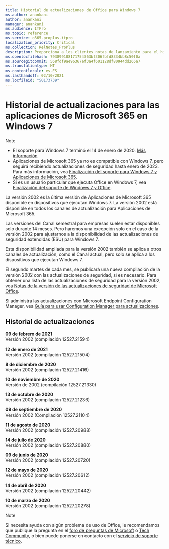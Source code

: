 ```yaml
---
title: Historial de actualizaciones de Office para Windows 7
ms.author: anankani
author: anankani
manager: anankani
ms.audience: ITPro
ms.topic: reference
ms.service: o365-proplus-itpro
localization_priority: Critical
ms.collection: RelNotes_ProPlus
description: Proporciona a los clientes notas de lanzamiento para el historial de actualizaciones de las aplicaciones de Microsoft 365 para Windows 7
ms.openlocfilehash: 793899108171754363bf306fbfd8334bb8c50f0a
ms.sourcegitcommit: 568fdf9ae96367ef3a4f601128df80944dd265a7
ms.translationtype: HT
ms.contentlocale: es-ES
ms.lasthandoff: 02/10/2021
ms.locfileid: "50173739"
---
```

# <a name="update-history-for-microsoft-365-apps-on-windows-7"></a>Historial de actualizaciones para las aplicaciones de Microsoft 365 en Windows 7 

 > [!NOTE]
>
>- El soporte para Windows 7 terminó el 14 de enero de 2020. [Más información](https://www.microsoft.com/microsoft-365/windows/end-of-windows-7-support)
>- Aplicaciones de Microsoft 365 ya no es compatible con Windows 7, pero seguirá recibiendo actualizaciones de seguridad hasta enero de 2023. Para más información, vea [Finalización del soporte para Windows 7 y Aplicaciones de Microsoft 365](https://docs.microsoft.com/DeployOffice/endofsupport/windows-7-support).
>- Si es un usuario particular que ejecuta Office en Windows 7, vea [Finalización del soporte de Windows 7 y Office](https://support.microsoft.com/office/78f20fab-b57b-44d7-8368-06a8493f3cb9).

La versión 2002 es la última versión de Aplicaciones de Microsoft 365 disponible en dispositivos que ejecutan Windows 7. La versión 2002 está disponible en todos los canales de actualización para Aplicaciones de Microsoft 365.

Las versiones del Canal semestral para empresas suelen estar disponibles solo durante 14 meses. Pero haremos una excepción solo en el caso de la versión 2002 para ajustarnos a la disponibilidad de las actualizaciones de seguridad extendidas (ESU) para Windows 7.

Esta disponibilidad ampliada para la versión 2002 también se aplica a otros canales de actualización, como el Canal actual, pero solo se aplica a los dispositivos que ejecutan Windows 7.

El segundo martes de cada mes, se publicará una nueva compilación de la versión 2002 con las actualizaciones de seguridad, si es necesario. Para obtener una lista de las actualizaciones de seguridad para la versión 2002, vea [Notas de la versión de las actualizaciones de seguridad de Microsoft Office](microsoft365-apps-security-updates.md).

Si administra las actualizaciones con Microsoft Endpoint Configuration Manager, vea [Guía para usar Configuration Manager para actualizaciones](https://docs.microsoft.com/deployoffice/endofsupport/windows-7-support#guidance-when-using-configuration-manager-for-updates).


## <a name="update-history"></a>Historial de actualizaciones

[//]: # (NO ELIMINAR)

**09 de febrero de 2021**<br/>
Versión 2002 (compilación 12527.21594)<br/>

**12 de enero de 2021**<br/>
Versión 2002 (compilación 12527.21504)<br/>

**8 de diciembre de 2020**<br/>
Versión 2002 (compilación 12527.21416)<br/>

**10 de noviembre de 2020**<br/>
Versión de 2002 (compilación 12527.21330)<br/>

**13 de octubre de 2020**<br/>
Versión 2002 (compilación 12527.21236)<br/>

**09 de septiembre de 2020**<br/>
Versión 2002 (Compilación 12527.21104)<br/>

**11 de agosto de 2020**<br/>
Versión 2002 (compilación 12527.20988)<br/>

**14 de julio de 2020**<br/>
Versión 2002 (compilación 12527.20880)<br/>

**09 de junio de 2020**<br/>
Versión 2002 (compilación 12527.20720)<br/>

**12 de mayo de 2020**<br/>
Versión 2002 (compilación 12527.20612)<br/>

**14 de abril de 2020**<br/>
Versión 2002 (compilación 12527.20442)<br/>

**10 de marzo de 2020**<br/>
Versión 2002 (compilación 12527.20278)<br/>




> [!NOTE]
> Si necesita ayuda con algún problema de uso de Office, le recomendamos que publique la pregunta en el [foro de preguntas de Microsoft](https://answers.microsoft.com/) o [Tech Community](https://techcommunity.microsoft.com/), o bien puede ponerse en contacto con el [servicio de soporte técnico](https://support.microsoft.com/contactus).
